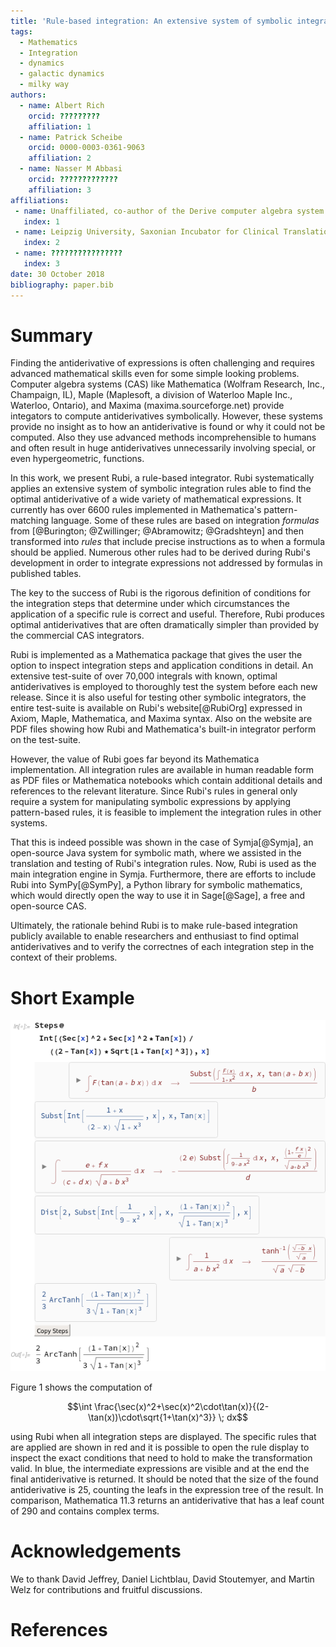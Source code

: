 ```yaml
---
title: 'Rule-based integration: An extensive system of symbolic integration rules'
tags:
  - Mathematics
  - Integration
  - dynamics
  - galactic dynamics
  - milky way
authors:
  - name: Albert Rich
    orcid: ?????????
    affiliation: 1
  - name: Patrick Scheibe
    orcid: 0000-0003-0361-9063
    affiliation: 2
  - name: Nasser M Abbasi
    orcid: ?????????????
    affiliation: 3
affiliations:
 - name: Unaffiliated, co-author of the Derive computer algebra system
   index: 1
 - name: Leipzig University, Saxonian Incubator for Clinical Translation, Philipp-Rosenthal-Straße 55, 04103 Leipzig
   index: 2
 - name: ????????????????
   index: 3
date: 30 October 2018
bibliography: paper.bib
---
```


# Summary

Finding the antiderivative of expressions is often challenging and requires advanced mathematical skills
even for some simple looking problems.
Computer algebra systems (CAS) like Mathematica (Wolfram Research, Inc., Champaign, IL), Maple (Maplesoft, a division of Waterloo Maple Inc., Waterloo, Ontario), and Maxima (maxima.sourceforge.net) provide integators to compute antiderivatives symbolically.
However, these systems provide no insight as to how an antiderivative is found or why it could not be computed.
Also they use advanced methods incomprehensible to humans and often result in huge antiderivatives unnecessarily involving special, or even hypergeometric, functions.

In this work, we present Rubi, a rule-based integrator.
Rubi systematically applies an extensive system of symbolic integration rules able to find the optimal antiderivative of a wide variety of mathematical expressions.
It currently has over 6600 rules implemented in Mathematica's pattern-matching language.
Some of these rules are based on integration *formulas* from [@Burington; @Zwillinger; @Abramowitz; @Gradshteyn] and then transformed into *rules* that include precise instructions as to when a formula should be applied.
Numerous other rules had to be derived during Rubi's development in order to integrate expressions not addressed by formulas in published tables. 

The key to the success of Rubi is the rigorous definition of conditions for the integration steps that determine under which circumstances the application of a specific rule is correct and useful.
Therefore, Rubi produces optimal antiderivatives that are often dramatically simpler than provided by the commercial CAS integrators.

Rubi is implemented as a Mathematica package that gives the user the option to inspect integration
steps and application conditions in detail. 
An extensive test-suite of over 70,000 integrals with known, optimal antiderivatives is employed to
thoroughly test the system before each new release.
Since it is also useful for testing other symbolic integrators, the entire test-suite is available on Rubi's website[@RubiOrg] expressed in Axiom, Maple, Mathematica, and Maxima syntax.
Also on the website are PDF files showing how Rubi and Mathematica's built-in integrator perform on the test-suite.

However, the value of Rubi goes far beyond its Mathematica implementation. All integration rules are
available in human readable form as PDF files or Mathematica notebooks which contain additional details
and references to the relevant literature. Since Rubi's rules in general only require a system for
manipulating symbolic expressions by applying pattern-based rules, it is feasible to implement the
integration rules in other systems.

That this is indeed possible was shown in the case of Symja[@Symja],
an open-source Java system for symbolic math, where we assisted in the translation and testing of Rubi's integration rules. Now, Rubi is used as the main integration engine in Symja.
Furthermore, there are efforts to include Rubi into SymPy[@SymPy],
a Python library for symbolic mathematics, which would directly open the way to use it in Sage[@Sage],
a free and open-source CAS.

Ultimately, the rationale behind Rubi is to make rule-based integration publicly available to enable researchers and
enthusiast to find optimal antiderivatives and to verify the correctnes of each integration step
in the context of their problems.

# Short Example

![Figure 1](figure1.png)

Figure 1 shows the computation of

$$\int \frac{\sec(x)^2+\sec(x)^2\cdot\tan(x)}{(2-\tan(x))\cdot\sqrt{1+\tan(x)^3}} \; dx$$

using Rubi when all integration steps are displayed.
The specific rules that are applied are shown in red and it is possible to open the rule display to inspect the exact conditions that need to hold to make the transformation valid.
In blue, the intermediate expressions are visible and at the end the final antiderivative is returned.
It should be noted that the size of the found antiderivative is 25, counting the leafs in the expression tree of the result.
In comparison, Mathematica 11.3 returns an antiderivative that has a leaf count of 290 and contains complex terms.

# Acknowledgements

We to thank David Jeffrey, Daniel Lichtblau, David Stoutemyer, and Martin Welz for contributions and fruitful discussions.

# References
